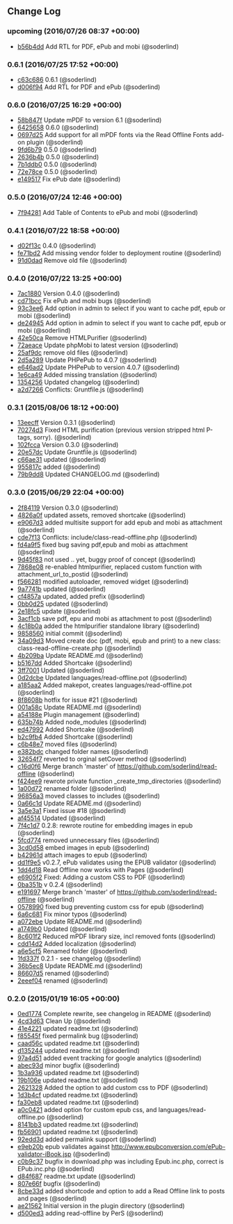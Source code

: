 ## Change Log

### upcoming (2016/07/26 08:37 +00:00)
- [b56b4dd](https://github.com/soderlind/read-offline/commit/b56b4dd6213413d581bf90504ac93227af9b8a14) Add RTL for PDF, ePub and mobi (@soderlind)

### 0.6.1 (2016/07/25 17:52 +00:00)
- [c63c686](https://github.com/soderlind/read-offline/commit/c63c6862f1b70260df516a4496f6ef965b5f3a69) 0.6.1 (@soderlind)
- [d006f94](https://github.com/soderlind/read-offline/commit/d006f94e0d033a2e4760f5626dda0b555defb978) Add RTL for PDF and ePub (@soderlind)

### 0.6.0 (2016/07/25 16:29 +00:00)
- [58b847f](https://github.com/soderlind/read-offline/commit/58b847f4cb5540dd09167e83e65d3eca801c69a2) Update mPDF to version 6.1 (@soderlind)
- [6425658](https://github.com/soderlind/read-offline/commit/64256588a9a4368debf7e34576497a5edb2138f0) 0.6.0 (@soderlind)
- [0697d25](https://github.com/soderlind/read-offline/commit/0697d2588c937aa419b590d73c5b2c949448ccdb) Add support for all mPDF fonts via the Read Offline Fonts add-on plugin (@soderlind)
- [9fd6b79](https://github.com/soderlind/read-offline/commit/9fd6b7966954524c3fbbe98fd7aa8173ae10c277) 0.5.0 (@soderlind)
- [2636b4b](https://github.com/soderlind/read-offline/commit/2636b4b17f94a67809f172a1cc0b7fbcee8130e4) 0.5.0 (@soderlind)
- [7b1ddb0](https://github.com/soderlind/read-offline/commit/7b1ddb05e7c4d8faa2afacd22267a7fbb7695a66) 0.5.0 (@soderlind)
- [72e78ce](https://github.com/soderlind/read-offline/commit/72e78cebbab27ec4d032f0e5745d888cff459773) 0.5.0 (@soderlind)
- [e149517](https://github.com/soderlind/read-offline/commit/e149517b453c519ded2eab4b4445e225c3358a70) Fix ePub date (@soderlind)

### 0.5.0 (2016/07/24 12:46 +00:00)
- [7f94281](https://github.com/soderlind/read-offline/commit/7f94281f5ae409f035ae62e6f8f8f1646fc81c6a) Add Table of Contents to ePub and mobi (@soderlind)

### 0.4.1 (2016/07/22 18:58 +00:00)
- [d02f13c](https://github.com/soderlind/read-offline/commit/d02f13c4ec8a6c6046cb6239b7ae2984db3ef08b) 0.4.0 (@soderlind)
- [fe71bd2](https://github.com/soderlind/read-offline/commit/fe71bd247c5a2cc1902a03d373acb9502fdbafe7) Add missing vendor folder to deployment routine (@soderlind)
- [91d0dad](https://github.com/soderlind/read-offline/commit/91d0dad5091b0d8ff00542f643fd4a785d0945d0) Remove old file (@soderlind)

### 0.4.0 (2016/07/22 13:25 +00:00)
- [7ac1880](https://github.com/soderlind/read-offline/commit/7ac18803ea6ff688e74a6b21e988cd6625c315c2) Version 0.4.0 (@soderlind)
- [cd71bcc](https://github.com/soderlind/read-offline/commit/cd71bccca9f93db1ab146b14de7ca93ca14a03ac) Fix ePub and mobi bugs (@soderlind)
- [93c3ee6](https://github.com/soderlind/read-offline/commit/93c3ee665e2ad2d20adeaa9481f60b906594d4f7) Add option in admin to select if you want to cache pdf, epub or mobi (@soderlind)
- [de24945](https://github.com/soderlind/read-offline/commit/de24945bc2bd08e4e5bc6b2bc6ac2f4b9b2ffd41) Add option in admin to select if you want to cache pdf, epub or mobi (@soderlind)
- [42e50ca](https://github.com/soderlind/read-offline/commit/42e50cac540cbb562ee0a405f3759b91ad82ab3c) Remove HTMLPurifier (@soderlind)
- [72aeace](https://github.com/soderlind/read-offline/commit/72aeace371cab3d056ac9fb5696db3f45712de4c) Update phpMobi to latest version (@soderlind)
- [25af9dc](https://github.com/soderlind/read-offline/commit/25af9dcfb9a1497ad69ff1d8c9c4454b036e1b34) remove old files (@soderlind)
- [2d5a289](https://github.com/soderlind/read-offline/commit/2d5a289118866fbb5afdaeb3e2da59a8051e5584) Update PHPePub to 4.0.7 (@soderlind)
- [e646ad2](https://github.com/soderlind/read-offline/commit/e646ad29dcf2771d02d47ee516d5ceb638f6d200) Update PHPePub to version 4.0.7 (@soderlind)
- [1e6ca49](https://github.com/soderlind/read-offline/commit/1e6ca4992593839d04a628a921adf06ed4649a51) Added missing translation (@soderlind)
- [1354256](https://github.com/soderlind/read-offline/commit/1354256726d64366369941222888aeafcd9f3310) Updated changelog (@soderlind)
- [a2d7266](https://github.com/soderlind/read-offline/commit/a2d72661cf36ec63878769b614ec0702076d4ec6) Conflicts: 	Gruntfile.js (@soderlind)

### 0.3.1 (2015/08/06 18:12 +00:00)
- [13eecff](https://github.com/soderlind/read-offline/commit/13eecff694c95de790b37daab8fb81ca85d046fd) Version 0.3.1 (@soderlind)
- [70274d3](https://github.com/soderlind/read-offline/commit/70274d333b6f16293d030d80ebf941270b99effe) Fixed HTML purification (previous version stripped html P-tags, sorry). (@soderlind)
- [102fcca](https://github.com/soderlind/read-offline/commit/102fcca01947bb2c090a2c6df0cc3651a21c6c53) Version 0.3.0 (@soderlind)
- [20e57dc](https://github.com/soderlind/read-offline/commit/20e57dcf17628b7b1fbb7e64e8301342d004353c) Update Gruntfile.js (@soderlind)
- [c66ae31](https://github.com/soderlind/read-offline/commit/c66ae31b463d30af6264008c7cd5de34da0d9949) updated (@soderlind)
- [955817c](https://github.com/soderlind/read-offline/commit/955817c5c86e02b7eecfb51e4fee656afc5cb843) added (@soderlind)
- [79b9dd8](https://github.com/soderlind/read-offline/commit/79b9dd8c04ff120eb5b3625852bfdbbfaf5b9a53) Updated CHANGELOG.md (@soderlind)

### 0.3.0 (2015/06/29 22:04 +00:00)
- [2f84119](https://github.com/soderlind/read-offline/commit/2f841198102f09b2cb053a66f28d0621c833e7c1) Version 0.3.0 (@soderlind)
- [4826a0f](https://github.com/soderlind/read-offline/commit/4826a0f98a06008bb38c9dff49e09782540555a0) updated assets, removed shortcake (@soderlind)
- [e9067d3](https://github.com/soderlind/read-offline/commit/e9067d3f140e0f919c785d225ef3c6367f8140f8) added multisite support for add epub and mobi as attachment (@soderlind)
- [cde7f13](https://github.com/soderlind/read-offline/commit/cde7f136a2ed5c5ed497d9488425c37c9d8af9f1) Conflicts: 	include/class-read-offline.php (@soderlind)
- [fd4a9f5](https://github.com/soderlind/read-offline/commit/fd4a9f5604cd96b5f75e5232dadc729c3924ca51) fixed bug saving pdf,epub and mobi as attachment (@soderlind)
- [9d45f83](https://github.com/soderlind/read-offline/commit/9d45f83cc24253bbe9c2c70bc0e3ceb123bcd45e) not used .. yet, buggy proof of concept (@soderlind)
- [7868e08](https://github.com/soderlind/read-offline/commit/7868e08d7f555f34edee0e6195dc2f2e596a8442) re-enabled htmlpurifier, replaced custom function with attachment_url_to_postid (@soderlind)
- [f566281](https://github.com/soderlind/read-offline/commit/f56628127420fc9b0ffcbc914240e246023f4833) modified autoloader, removed widget (@soderlind)
- [9a7741b](https://github.com/soderlind/read-offline/commit/9a7741b3d3d79268bd494ae93743ff98f3bcd32e) updated (@soderlind)
- [cf4857a](https://github.com/soderlind/read-offline/commit/cf4857a99e4210c8e1822a6bb626de6fb8a85a46) updated, added prefix (@soderlind)
- [0bb0d25](https://github.com/soderlind/read-offline/commit/0bb0d25f15b8661f1bba27e67451984ed047e452) updated (@soderlind)
- [2e18fc5](https://github.com/soderlind/read-offline/commit/2e18fc5387011005a82a8914cba89ec5119082a8) update (@soderlind)
- [3acf1cb](https://github.com/soderlind/read-offline/commit/3acf1cbc310989536cf453bcfd4b0f4bc1a274dc) save pdf, epu and mobi as attachment to post (@soderlind)
- [4c18b0a](https://github.com/soderlind/read-offline/commit/4c18b0aa63f182f31619867f55853049b23f3005) added the htmlpurifier standalone library (@soderlind)
- [9858560](https://github.com/soderlind/read-offline/commit/98585606f1d0b69e295de4c14693924d95168e5d) initial commit (@soderlind)
- [34a09d3](https://github.com/soderlind/read-offline/commit/34a09d318bc2ca0f3303b6682dcc2194399ba3cf) Moved create doc (pdf, mobi, epub and print) to a new class: class-read-offline-create.php (@soderlind)
- [4b209ba](https://github.com/soderlind/read-offline/commit/4b209ba23e52d1928e51f5032d0dd00fa87f3940) Update README.md (@soderlind)
- [b5167dd](https://github.com/soderlind/read-offline/commit/b5167dd2b90ff4c4b4aaa5a368287a33d097352b) Added Shortcake (@soderlind)
- [3ff7001](https://github.com/soderlind/read-offline/commit/3ff70016b8d7e44791fdac48a65d632294db76f4) Updated (@soderlind)
- [0d2dcbe](https://github.com/soderlind/read-offline/commit/0d2dcbe733c73508d8c21f3361318898e2cdc667) Updated languages/read-offline.pot (@soderlind)
- [a185aa2](https://github.com/soderlind/read-offline/commit/a185aa2d6ba1aaf4606f7b2f217cef1e310e9b10) Added makepot, creates languages/read-offline.pot (@soderlind)
- [8f8608b](https://github.com/soderlind/read-offline/commit/8f8608b8d551517399c8fa8f1888b48f51476678) hotfix for issue #21 (@soderlind)
- [001a58c](https://github.com/soderlind/read-offline/commit/001a58c77a0ad78bef9018980a2386fc76b929f4) Update README.md (@soderlind)
- [a54188e](https://github.com/soderlind/read-offline/commit/a54188edef9284976a2dd048043d323b9e00d16c) Plugin management (@soderlind)
- [635b74b](https://github.com/soderlind/read-offline/commit/635b74bc074636fe8a78cf9466028c0052cd4796) Added node_modules (@soderlind)
- [ed47992](https://github.com/soderlind/read-offline/commit/ed4799291a7b1ad8cb05dc4b098c84ec1b1ede97) Added Shortcake (@soderlind)
- [b2c9fb4](https://github.com/soderlind/read-offline/commit/b2c9fb4a54d1160d4e2bb77cc7c8689b34b06013) Added Shortcake (@soderlind)
- [c6b48e7](https://github.com/soderlind/read-offline/commit/c6b48e7e3e1c95bd8f9f2aafb18dbd4a023f2550) moved files (@soderlind)
- [e382bdc](https://github.com/soderlind/read-offline/commit/e382bdce0095585be12efad23e61ffbe2c33b9fa) changed folder names (@soderlind)
- [32654f7](https://github.com/soderlind/read-offline/commit/32654f7e2e854d1ec315e0f3d44f37333ac048bf) reverted to orginal setCover method (@soderlind)
- [c16d0f6](https://github.com/soderlind/read-offline/commit/c16d0f6de6f88c1362ed0dcb1e6aeee1eccf40e3) Merge branch 'master' of https://github.com/soderlind/read-offline (@soderlind)
- [f424ee9](https://github.com/soderlind/read-offline/commit/f424ee9f8b0f0eab2f4fefe96cc4e50b491b8131) rewrote private function _create_tmp_directories (@soderlind)
- [1a00d72](https://github.com/soderlind/read-offline/commit/1a00d72b4b16115409351f802880a55fd0234bfb) renamed folder (@soderlind)
- [96856a3](https://github.com/soderlind/read-offline/commit/96856a3eac6d8e9836e131fe8bdadf1a4d2a3edf) moved classes to includes (@soderlind)
- [0a66c1d](https://github.com/soderlind/read-offline/commit/0a66c1d47de472cc61679a532eb4eac3e38d1d42) Update README.md (@soderlind)
- [3a5e3a1](https://github.com/soderlind/read-offline/commit/3a5e3a18e131eda72b4c6f7240834fa29e62e9a6) Fixed issue #18 (@soderlind)
- [af45514](https://github.com/soderlind/read-offline/commit/af45514fa89131f648a1d25ab0cc6e8ea6c45283) Updated (@soderlind)
- [7f4c1d7](https://github.com/soderlind/read-offline/commit/7f4c1d7e59a99f932a245a1d6076af7197b2384f) 0.2.8: rewrote routine for embedding images in epub (@soderlind)
- [5fcd774](https://github.com/soderlind/read-offline/commit/5fcd774b2bd644400cfcb39d54bc793aa3ed8830) removed unnecessary files (@soderlind)
- [3cd0d58](https://github.com/soderlind/read-offline/commit/3cd0d5860e8f60c3080722ae6a7a94921ba6751e) embed images in epub (@soderlind)
- [b42961d](https://github.com/soderlind/read-offline/commit/b42961d92b368f8f2239367807d0c780989bff10) attach images to epub (@soderlind)
- [dd1f9e5](https://github.com/soderlind/read-offline/commit/dd1f9e58959b050ffb8411963a5ed7a1ab70bf7b) v0.2.7, ePub validates using the EPUB validator (@soderlind)
- [1dd4d18](https://github.com/soderlind/read-offline/commit/1dd4d183548cda97cf7314a0b47c75ed86343c45) Read Offline now works with Pages (@soderlind)
- [e6905f2](https://github.com/soderlind/read-offline/commit/e6905f2efb40d0a80c1cd188a48697d17a0bd605) Fixed: Adding a custom CSS to PDF (@soderlind)
- [0ba351b](https://github.com/soderlind/read-offline/commit/0ba351b2e09bb93fd6b7be38d6fe75cff143f082) v 0.2.4 (@soderlind)
- [e191697](https://github.com/soderlind/read-offline/commit/e1916973b04d9bd9872efbd952fb154804f3cfdc) Merge branch 'master' of https://github.com/soderlind/read-offline (@soderlind)
- [0578990](https://github.com/soderlind/read-offline/commit/05789902802440181d3e917b4ff6b71a72d19c43) fixed bug preventing custom css for epub (@soderlind)
- [6a6c681](https://github.com/soderlind/read-offline/commit/6a6c681c352bc82916825989e6eaecdfa890e180) Fix minor typos (@soderlind)
- [a072ebe](https://github.com/soderlind/read-offline/commit/a072ebe6783d3ff7342b98591ed4cad99319c52d) Update README.md (@soderlind)
- [a1749b0](https://github.com/soderlind/read-offline/commit/a1749b065982fd1315c7e324255d0d265ffa1dca) Updated (@soderlind)
- [8c601f2](https://github.com/soderlind/read-offline/commit/8c601f2f8424274ad42abe769b065e2780853753) Reduced mPDF library size, incl removed fonts (@soderlind)
- [cdd14d2](https://github.com/soderlind/read-offline/commit/cdd14d28b42df9bc1b4dee770e8d6c47215537eb) Added localization (@soderlind)
- [a6e5cf5](https://github.com/soderlind/read-offline/commit/a6e5cf54a37becc5c6d63b00b1807182deead2d4) Renamed folder (@soderlind)
- [1fd337f](https://github.com/soderlind/read-offline/commit/1fd337f8277e1606904140dee1be786caf1bd806) 0.2.1 - see changelog (@soderlind)
- [36b5ec8](https://github.com/soderlind/read-offline/commit/36b5ec8956d219d069ddd75a392bae7f1dd26d45) Update README.md (@soderlind)
- [86607d5](https://github.com/soderlind/read-offline/commit/86607d598ce633ec32306e6227a4128f4f8e71b5) renamed (@soderlind)
- [2eeef04](https://github.com/soderlind/read-offline/commit/2eeef048fb32ae2e6acc7876328c4d8ff320b167) renamed (@soderlind)

### 0.2.0 (2015/01/19 16:05 +00:00)
- [0ed1774](https://github.com/soderlind/read-offline/commit/0ed1774e8c31cd64aa8d6ccbe6678c7e5ef36c72) Complete rewrite, see changelog in README (@soderlind)
- [4cd3d63](https://github.com/soderlind/read-offline/commit/4cd3d636f005cdde77d7f7d7e110105510d00662) Clean Up (@soderlind)
- [41e4221](https://github.com/soderlind/read-offline/commit/41e4221a19a138086e0ad86d4e565e3d5609d5b5) updated readme.txt (@soderlind)
- [f85545f](https://github.com/soderlind/read-offline/commit/f85545f016a3ccfff94dca26df209a2f9c1b68f8) fixed permalink bug (@soderlind)
- [caad56c](https://github.com/soderlind/read-offline/commit/caad56c731cbee45c89742dae837710af6a407db) updated readme.txt (@soderlind)
- [d135244](https://github.com/soderlind/read-offline/commit/d135244ef4647b9063620a7a04436c5e65332d8a) updated readme.txt (@soderlind)
- [97a4d51](https://github.com/soderlind/read-offline/commit/97a4d5178bd12e0098f937fcab3c2b950b2d346a) added event tracking for google analytics (@soderlind)
- [abec93d](https://github.com/soderlind/read-offline/commit/abec93d012f2f781655587da9ff3e9156cc6cf0b) minor bugfix (@soderlind)
- [1b3a936](https://github.com/soderlind/read-offline/commit/1b3a936d48a162015ad042219719744d1ba5bf02) updated readme.txt (@soderlind)
- [19b106e](https://github.com/soderlind/read-offline/commit/19b106efe3a50d278e07d1515e32575986896ce7) updated readme.txt (@soderlind)
- [2621328](https://github.com/soderlind/read-offline/commit/262132812977bf366cb153d1dae2fa6ef8a0d15c) Added the option to add custom css to PDF (@soderlind)
- [1d3b4cf](https://github.com/soderlind/read-offline/commit/1d3b4cfc6b5a5a2a8980acb8df353acd43c36164) updated readme.txt (@soderlind)
- [fa30eb8](https://github.com/soderlind/read-offline/commit/fa30eb8bd6789d9bb1b2a98d32b6694655e7387a) updated readme.txt (@soderlind)
- [a0c0421](https://github.com/soderlind/read-offline/commit/a0c042184a9fe042346abc55b60c7e502d2377d3) added option for custom epub css, and languages/read-offline.po (@soderlind)
- [8141bb3](https://github.com/soderlind/read-offline/commit/8141bb3dcc6c604904586163216ecab86d183b42) updated readme.txt (@soderlind)
- [fb56901](https://github.com/soderlind/read-offline/commit/fb56901ed45a54ab1b331ee16958db131f18abb9) updated readme.txt (@soderlind)
- [92edd3d](https://github.com/soderlind/read-offline/commit/92edd3d8923d6f35e63d3da46549ddd6f73ad1e4) added permalink support (@soderlind)
- [e9eb20b](https://github.com/soderlind/read-offline/commit/e9eb20b466b054a811ea03a7201b330cc1230579) epub validates against http://www.epubconversion.com/ePub-validator-iBook.jsp (@soderlind)
- [c0b9c37](https://github.com/soderlind/read-offline/commit/c0b9c376e1b1e095a2edb9137d3c6820132af85e) bugfix in download.php was including  Epub.inc.php,  correct is EPub.inc.php (@soderlind)
- [d84f687](https://github.com/soderlind/read-offline/commit/d84f6873323e07910695ae6cff12fe35f9636c35) readme.txt update (@soderlind)
- [807e66f](https://github.com/soderlind/read-offline/commit/807e66fc25617672c679a9e51f41476dbddfc985) bugfix (@soderlind)
- [8cbe33d](https://github.com/soderlind/read-offline/commit/8cbe33d255f3c0676882ebc183112ae1da1150ac) added shortcode and option to add a Read Offline link to posts and pages (@soderlind)
- [ae21562](https://github.com/soderlind/read-offline/commit/ae21562a1b57839cd81a3f709f3faeb7c58a6c17) Initial version in the plugin directory (@soderlind)
- [d500ed3](https://github.com/soderlind/read-offline/commit/d500ed3f03ec335ab53373e6d3a9219c129a174d) adding read-offline by PerS (@soderlind)